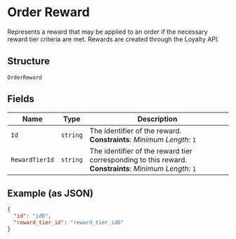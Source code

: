 
# Order Reward

Represents a reward that may be applied to an order if the necessary
reward tier criteria are met. Rewards are created through the Loyalty API.

## Structure

`OrderReward`

## Fields

| Name | Type | Description |
|  --- | --- | --- |
| `Id` | `string` | The identifier of the reward.<br>**Constraints**: *Minimum Length*: `1` |
| `RewardTierId` | `string` | The identifier of the reward tier corresponding to this reward.<br>**Constraints**: *Minimum Length*: `1` |

## Example (as JSON)

```json
{
  "id": "id0",
  "reward_tier_id": "reward_tier_id6"
}
```

